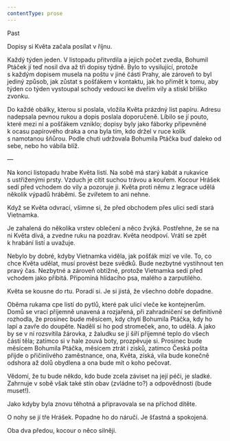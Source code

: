 ```yaml
---
contentType: prose
---
```


<section>

Past

Dopisy si Květa začala posílat v říjnu.

Každý týden jeden. V listopadu přitvrdila a jejich počet zvedla, Bohumil Ptáček jí teď nosil dva až tři dopisy týdně. Bylo to vysilující, protože s každým dopisem musela na poštu v jiné části Prahy, ale zároveň to byl jediný způsob, jak zůstat s pošťákem v kontaktu, jak ho přimět k tomu, aby týden co týden vystoupal schody vedoucí ke dveřím vily a stiskl bříško zvonku.

Do každé obálky, kterou si poslala, vložila Květa prázdný list papíru. Adresu nadepsala pevnou rukou a dopis poslala doporučeně. Líbilo se jí pouto, které mezi ní a pošťákem vzniklo; dopisy byly jako fáborky připevněné k ocasu papírového draka a ona byla tím, kdo držel v ruce kolík s namotanou šňůrou. Podle chuti udržovala Bohumila Ptáčka buď daleko od sebe, nebo ho vábila blíž.

—

Na konci listopadu hrabe Květa listí. Na sobě má starý kabát a rukavice s ustřiženými prsty. Vzduch je cítit suchou trávou a kouřem. Kocour Hrášek sedí před vchodem do vily a pozoruje ji. Květa proti němu z legrace udělá několik výpadů hráběmi. Se zvířetem to ani nehne.

Když se Květa odvrací, všimne si, že před obchodem přes ulici sedí stará Vietnamka.

Je zahalená do několika vrstev oblečení a něco žvýká. Postřehne, že se na ni Květa dívá, a zvedne ruku na pozdrav. Květa neodpoví. Vrátí se zpět k hrabání listí a uvažuje.

Nebylo by dobré, kdyby Vietnamka viděla, jak pošťák mizí ve vile. To, co chce Květa udělat, musí provést beze svědků. Bude nezbytné vystihnout ten pravý čas. Nezbytné a zároveň obtížné, protože Vietnamka sedí před vchodem jako přibitá. Připomíná hlídacího psa, malého a zarputilého.

Květa se kousne do rtu. Poradí si. Je si jistá, že všechno dobře dopadne.

Oběma rukama cpe listí do pytlů, které pak ulicí vleče ke kontejnerům. Domů se vrací příjemně unavená a rozjařená, při zahradničení se definitivně rozhodla, že prosinec bude měsícem, kdy chytí Bohumila Ptáčka, kdy ho lapí a zavře do doupěte. Nadělí si ho pod stromeček, ano, to udělá. A jako by se v ní rozsvítila žárovka, z žaludku se jí šíří příjemné teplo do všech částí těla; zatímco si v hale zouvá boty, prozpěvuje si. Prosinec bude měsícem Bohumila Ptáčka, měsícem ztrát i zisků, zatímco Česká pošta přijde o přičinlivého zaměstnance, ona, Květa, získá, vila bude konečně odshora až dolů obydlena a ona bude mít o koho pečovat.

Vědomí, že tu bude někdo, kdo bude zcela záviset na její péči, je sladké. Zahrnuje v sobě však také stín obav (zvládne to?) a odpovědnosti (bude muset!).

Jako kdyby byla znovu těhotná a připravovala se na příchod dítěte.

O nohy se jí tře Hrášek. Popadne ho do náručí. Je šťastná a spokojená.

Oba dva předou, kocour o něco silněji.

</section>
